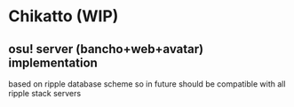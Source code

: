 # Chikatto (WIP)
## osu! server (bancho+web+avatar) implementation

based on ripple database scheme so in future should be 
compatible with all ripple stack servers

